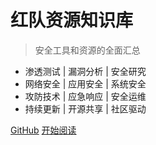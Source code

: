 # 红队资源知识库
> 安全工具和资源的全面汇总

- 渗透测试 | 漏洞分析 | 安全研究
- 网络安全 | 应用安全 | 系统安全
- 攻防技术 | 应急响应 | 安全运维
- 持续更新 | 开源共享 | 社区驱动

[GitHub](https://github.com/adminlove520/RedTeamWiki) 
[开始阅读](./README.md)